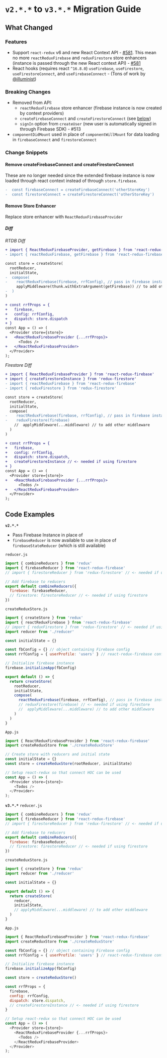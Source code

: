 # `v2.*.*` to `v3.*.*` Migration Guide

## What Changed

### Features

* Support `react-redux` v6 and new React Context API - [#581](https://github.com/prescottprue/react-redux-firebase/issues/581). This mean no more `reactReduxFirebase` and `reduxFirestore` store enhancers (instance is passed through the new React context API) - [#581](https://github.com/prescottprue/react-redux-firebase/issues/581)
* React hooks (requires react `^16.8.0`) `useFirebase`, `useFirestore`, `useFirestoreConnect`, and `useFirebaseConnect` - (Tons of work by [@illuminist](https://github.com/illuminist))

### Breaking Changes

* Removed from API:
  * `reactReduxFirebase` store enhancer (firebase instance is now created by context providers)
  * `createFirebaseConnect` and `createFirestoreConnect` (see [below](#remove-createFirebaseConnect-and-createFirestoreConnect))
  * `signIn` option from `createUser` (new user is automatically signed in through Firebase SDK) - #513
* `componentDidMount` used in place of `componentWillMount` for data loading in `firebaseConnect` and `firestoreConnect`

### Change Snippets

#### Remove createFirebaseConnect and createFirestoreConnect

These are no longer needed since the extended firebase instance is now loaded through react context instead of through `store.firebase`.

```diff
-  const firebaseConnect = createFirebaseConnect('otherStoreKey')
-  const firestoreConnect = createFirestoreConnect('otherStoreKey')
```

#### Remove Store Enhancer

Replace store enhancer with `ReactReduxFirebaseProvider`

##### Diff

_RTDB Diff_
```diff
+ import { ReactReduxFirebaseProvider, getFirebase } from 'react-redux-firebase'
- import { reactReduxFirebase, getFirebase } from 'react-redux-firebase'

const store = createStore(
  rootReducer,
  initialState,
-  compose(
-    reactReduxFirebase(firebase, rrfConfig), // pass in firebase instance instead of config
     applyMiddleware(thunk.withExtraArgument(getFirebase)) // to add other middleware
-  )
)

+ const rrfProps = {
+   firebase,
+   config: rrfConfig,
+   dispatch: store.dispatch
+ }
const App = () => (
  <Provider store={store}>
+   <ReactReduxFirebaseProvider {...rrfProps}>
      <Todos />
+   </ReactReduxFirebaseProvider>
  </Provider>
);
```

_Firestore Diff_
```diff
+ import { ReactReduxFirebaseProvider } from 'react-redux-firebase'
+ import { createFirestoreInstance } from 'redux-firestore'
- import { reactReduxFirebase } from 'react-redux-firebase'
- import { reduxFirestore } from 'redux-firestore'

const store = createStore(
  rootReducer,
  initialState,
  compose(
-    reactReduxFirebase(firebase, rrfConfig), // pass in firebase instance instead of config
-    reduxFirestore(firebase)
    //  applyMiddleware(...middleware) // to add other middleware
  )
)

+ const rrfProps = {
+   firebase,
+   config: rrfConfig,
+   dispatch: store.dispatch,
+   createFirestoreInstance // <- needed if using firestore
+ }
const App = () => (
  <Provider store={store}>
+   <ReactReduxFirebaseProvider {...rrfProps}>
      <Todos />
+   </ReactReduxFirebaseProvider>
  </Provider>
);
```

## Code Examples

**`v2.*.*`**

* Pass Firebase Instance in place of
* `firebaseReducer` is now available to use in place of `firebaseStateReducer` (which is still available)

`reducer.js`
```js
import { combineReducers } from 'redux'
import { firebaseReducer } from 'react-redux-firebase'
// import { firestoreReducer } from 'redux-firestore' // <- needed if using firestore

// Add firebase to reducers
export default combineReducers({
  firebase: firebaseReducer,
  // firestore: firestoreReducer // <- needed if using firestore
})
```

`createReduxStore.js`
```js
import { createStore } from 'redux'
import { reactReduxFirebase } from 'react-redux-firebase'
// import { reduxFirestore } from 'redux-firestore' // <- needed if using firestore
import reducer from './reducer'

const initialState = {}

const fbConfig = {} // object containing Firebase config
const rrfConfig = { userProfile: 'users' } // react-redux-firebase config

// Initialize firebase instance
firebase.initializeApp(fbConfig)

export default () => {
  return createStore(
    rootReducer,
    initialState,
    compose(
      reactReduxFirebase(firebase, rrfConfig), // pass in firebase instance instead of config
      // reduxFirestore(firebase) // <- needed if using firestore
      //  applyMiddleware(...middleware) // to add other middleware
    )
  )
}
```

`App.js`

```js
import { ReactReduxFirebaseProvider } from 'react-redux-firebase'
import createReduxStore from './createReduxStore'

// Create store with reducers and initial state
const initialState = {}
const store = createReduxStore(rootReducer, initialState)

// Setup react-redux so that connect HOC can be used
const App = () => (
  <Provider store={store}>
    <Todos />
  </Provider>
);
```

**`v3.*.*`**
`reducer.js`
```js
import { combineReducers } from 'redux'
import { firebaseReducer } from 'react-redux-firebase'
// import { firestoreReducer } from 'redux-firestore' // <- needed if using firestore

// Add firebase to reducers
export default combineReducers({
  firebase: firebaseReducer,
  // firestore: firestoreReducer // <- needed if using firestore
})
```

`createReduxStore.js`
```js
import { createStore } from 'redux'
import reducer from './reducer'

const initialState = {}

export default () => {
  return createStore(
    reducer,
    initialState,
    // applyMiddleware(...middleware) // to add other middleware
  )
}
```

`App.js`

```js
import { ReactReduxFirebaseProvider } from 'react-redux-firebase'
import createReduxStore from './createReduxStore'

const fbConfig = {} // object containing Firebase config
const rrfConfig = { userProfile: 'users' } // react-redux-firebase config

// Initialize firebase instance
firebase.initializeApp(fbConfig)

const store = createReduxStore()

const rrfProps = {
  firebase,
  config: rrfConfig,
  dispatch: store.dispatch,
  // createFirestoreInstance // <- needed if using firestore
}

// Setup react-redux so that connect HOC can be used
const App = () => (
  <Provider store={store}>
    <ReactReduxFirebaseProvider {...rrfProps}>
      <Todos />
    </ReactReduxFirebaseProvider>
  </Provider>
);
```
